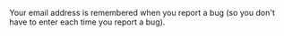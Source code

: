 Your email address is remembered when you report a bug (so you don't have to enter each time you report a bug).
